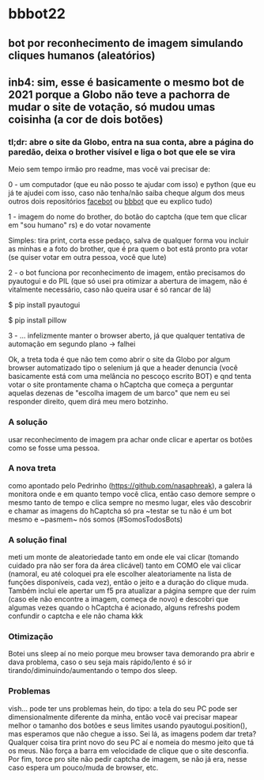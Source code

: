 # bbbot22
## bot por reconhecimento de imagem simulando cliques humanos (aleatórios)

## inb4: sim, esse é basicamente o mesmo bot de 2021 porque a Globo não teve a pachorra de mudar o site de votação, só mudou umas coisinha (a cor de dois botões)

### tl;dr: abre o site da Globo, entra na sua conta, abre a página do paredão, deixa o brother visível e liga o bot que ele se vira

Meio sem tempo irmão pro readme, mas você vai precisar de:

0 - um computador (que eu não posso te ajudar com isso) e python (que eu já te ajudei com isso, caso não tenha/não saiba cheque algum dos meus outros dois repositórios [facebot](github.com/rilufi/facebot) ou [bbbot](github.com/rilufi/bbbot) que eu explico tudo)

1 - imagem do nome do brother, do botão do captcha (que tem que clicar em "sou humano" rs) e do votar novamente

Simples: tira print, corta esse pedaço, salva
de qualquer forma vou incluir as minhas e a foto do brother, que é pra quem o bot está pronto pra votar (se quiser votar em outra pessoa, você que lute)

2 - o bot funciona por reconhecimento de imagem, então precisamos do pyautogui e do PIL (que só usei pra otimizar a abertura de imagem, não é vitalmente necessário, caso não queira usar é só rancar de lá)

$ pip install pyautogui

$ pip install pillow

3 - ... infelizmente manter o browser aberto, já que qualquer tentativa de automação em segundo plano -> falhei

Ok, a treta toda é que não tem como abrir o site da Globo por algum browser automatizado tipo o selenium já que a header denuncia (você basicamente está com uma melância no pescoço escrito BOT) e qnd tenta votar o site prontamente chama o hCaptcha que começa a perguntar aquelas dezenas de "escolha imagem de um barco" que nem eu sei responder direito, quem dirá meu mero botzinho.

### A solução
usar reconhecimento de imagem pra achar onde clicar e apertar os botões como se fosse uma pessoa.

### A nova treta
como apontado pelo Pedrinho (https://github.com/nasaphreak), a galera lá monitora onde e em quanto tempo você clica, então caso demore sempre o mesmo tanto de tempo e clica sempre no mesmo lugar, eles vão descobrir e chamar as imagens do hCaptcha só pra ~testar se tu não é um bot mesmo e ~pasmem~ nós somos (#SomosTodosBots)

### A solução final
meti um monte de aleatoriedade tanto em onde ele vai clicar (tomando cuidado pra não ser fora da área clicável) tanto em COMO ele vai clicar (namoral, eu até coloquei pra ele escolher aleatoriamente na lista de funções disponíveis, cada vez), então o jeito e a duração do clique muda.  Também inclui ele apertar um f5 pra atualizar a página sempre que der ruim (caso ele não encontre a imagem, começa de novo) e descobri que algumas vezes quando o hCaptcha é acionado, alguns refreshs podem confundir o captcha e ele não chama kkk

### Otimização
Botei uns sleep aí no meio porque meu browser tava demorando pra abrir e dava problema, caso o seu seja mais rápido/lento é só ir tirando/diminuindo/aumentando o tempo dos sleep.

### Problemas
vish... pode ter uns problemas hein, do tipo: a tela do seu PC pode ser dimensionalmente diferente da minha, então você vai precisar mapear melhor o tamanho dos botões e seus limites usando pyautogui.position(), mas esperamos que não chegue a isso.
Sei lá, as imagens podem dar treta? Qualquer coisa tira print novo do seu PC aí e nomeia do mesmo jeito que tá os meus. Não força a barra em velocidade de clique que o site desconfia. Por fim, torce pro site não pedir captcha de imagem, se não já era, nesse caso espera um pouco/muda de browser, etc.
